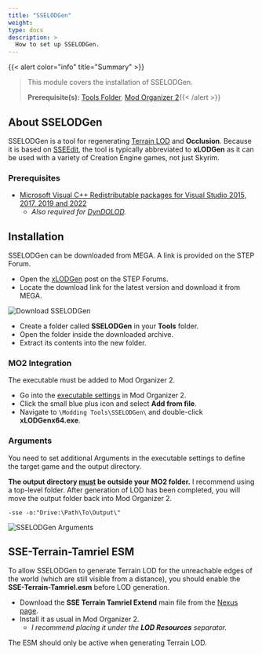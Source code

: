 ```yaml
---
title: "SSELODGen"
weight:
type: docs
description: >
  How to set up SSELODGen.
---
```


{{< alert color="info" title="Summary" >}}
> This module covers the installation of SSELODGen.<p>
> **Prerequisite(s):** [Tools Folder](/skyforge/tool-setup/tools-folder/), [Mod Organizer 2](/skyforge/tool-setup/mo2){{< /alert >}}

## About SSELODGen

SSELODGen is a tool for regenerating [Terrain LOD](/skyforge/knowledge-base/distant-lods/) and **Occlusion**. Because it is based on [SSEEdit](/skyforge/tool-setup/sseedit/), the tool is typically abbreviated to **xLODGen** as it can be used with a variety of Creation Engine games, not just Skyrim.

### Prerequisites

- [ Microsoft Visual C++ Redistributable packages for Visual Studio 2015, 2017, 2019 and 2022](https://learn.microsoft.com/en-US/cpp/windows/latest-supported-vc-redist?view=msvc-170)
  - *Also required for [DynDOLOD](/skyforge/tool-setup/dyndolod/).*

## Installation

SSELODGen can be downloaded from MEGA. A link is provided on the STEP Forum.

- Open the [xLODGen](https://stepmodifications.org/forum/topic/13451-xlodgen-terrain-lod-beta-98-for-fnv-fo3-fo4-fo4vr-tes5-sse-tes5vr-enderal-enderalse/) post on the STEP Forums.
- Locate the download link for the latest version and download it from MEGA.

![Download SSELODGen](/Pictures/skyforge/tool-setup/sselodgen/download-sselodgen.png)

- Create a folder called **SSELODGen** in your **Tools** folder.
- Open the  folder inside the downloaded archive.
- Extract its contents into the new folder.

### MO2 Integration

The executable must be added to Mod Organizer 2.

- Go into the [executable settings](/Pictures/skyforge/mo2-executables-settings.png) in Mod Organizer 2.
- Click the small blue plus icon and select **Add from file**.
- Navigate to `\Modding Tools\SSELODGen\` and double-click **xLODGenx64.exe**.

### Arguments

You need to set additional Arguments in the executable settings to define the target game and the output directory.

**The output directory <u>must</u> be outside your MO2 folder.** I recommend using a top-level folder. After generation of LOD has been completed, you will move the output folder back into Mod Organizer 2.

```
-sse -o:"Drive:\Path\To\Output\"
```

![SSELODGen Arguments](/Pictures/skyforge/tool-setup/sselodgen/sselodgen-arguments.png)

## SSE-Terrain-Tamriel ESM

To allow SSELODGen to generate Terrain LOD for the unreachable edges of the world (which are still visible from a distance), you should enable the **SSE-Terrain-Tamriel.esm** before LOD generation.

- Download the **SSE Terrain Tamriel Extend** main file from the [Nexus page](https://www.nexusmods.com/skyrimspecialedition/mods/54680?tab=files).
- Install it as usual in Mod Organizer 2.
  - *I recommend placing it under the **LOD Resources** separator.*

The ESM should only be active when generating Terrain LOD.